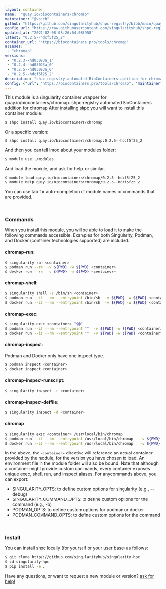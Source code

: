 ```yaml
---
layout: container
name:  "quay.io/biocontainers/chromap"
maintainer: "@vsoch"
github: "https://github.com/singularityhub/shpc-registry/blob/main/quay.io/biocontainers/chromap/container.yaml"
config_url: "https://raw.githubusercontent.com/singularityhub/shpc-registry/main/quay.io/biocontainers/chromap/container.yaml"
updated_at: "2024-02-08 08:26:04.083958"
latest: "0.2.5--hdcf5f25_2"
container_url: "https://biocontainers.pro/tools/chromap"
aliases:
 - "chromap"
versions:
 - "0.2.3--hd03093a_1"
 - "0.2.4--hd03093a_0"
 - "0.2.5--hd03093a_0"
 - "0.2.5--hdcf5f25_2"
description: "shpc-registry automated BioContainers addition for chromap"
config: {"url": "https://biocontainers.pro/tools/chromap", "maintainer": "@vsoch", "description": "shpc-registry automated BioContainers addition for chromap", "latest": {"0.2.5--hdcf5f25_2": "sha256:d2dd59fca3f31a7bdaf508891e5e9a60ead3c1c205f427f0f7a2533ce38d62cb"}, "tags": {"0.2.3--hd03093a_1": "sha256:9a8e62c7881cb59f42978d78eb55934ea11fd4fbfc01d0964b92dbf08e43e22c", "0.2.4--hd03093a_0": "sha256:99f71d1d070f2eb285603971b218f3b70c07c62d4ae708a59f42ea508a7df024", "0.2.5--hd03093a_0": "sha256:ffe3bf3e17307675d5c6b338e8fcd26060865f51f6e43f2d9e6fadd1aa7d417d", "0.2.5--hdcf5f25_2": "sha256:d2dd59fca3f31a7bdaf508891e5e9a60ead3c1c205f427f0f7a2533ce38d62cb"}, "docker": "quay.io/biocontainers/chromap", "aliases": {"chromap": "/usr/local/bin/chromap"}}
---
```


This module is a singularity container wrapper for quay.io/biocontainers/chromap.
shpc-registry automated BioContainers addition for chromap
After [installing shpc](#install) you will want to install this container module:


```bash
$ shpc install quay.io/biocontainers/chromap
```

Or a specific version:

```bash
$ shpc install quay.io/biocontainers/chromap:0.2.5--hdcf5f25_2
```

And then you can tell lmod about your modules folder:

```bash
$ module use ./modules
```

And load the module, and ask for help, or similar.

```bash
$ module load quay.io/biocontainers/chromap/0.2.5--hdcf5f25_2
$ module help quay.io/biocontainers/chromap/0.2.5--hdcf5f25_2
```

You can use tab for auto-completion of module names or commands that are provided.

<br>

### Commands

When you install this module, you will be able to load it to make the following commands accessible.
Examples for both Singularity, Podman, and Docker (container technologies supported) are included.

#### chromap-run:

```bash
$ singularity run <container>
$ podman run --rm  -v ${PWD} -w ${PWD} <container>
$ docker run --rm  -v ${PWD} -w ${PWD} <container>
```

#### chromap-shell:

```bash
$ singularity shell -s /bin/sh <container>
$ podman run --it --rm --entrypoint /bin/sh  -v ${PWD} -w ${PWD} <container>
$ docker run --it --rm --entrypoint /bin/sh  -v ${PWD} -w ${PWD} <container>
```

#### chromap-exec:

```bash
$ singularity exec <container> "$@"
$ podman run --it --rm --entrypoint ""  -v ${PWD} -w ${PWD} <container> "$@"
$ docker run --it --rm --entrypoint ""  -v ${PWD} -w ${PWD} <container> "$@"
```

#### chromap-inspect:

Podman and Docker only have one inspect type.

```bash
$ podman inspect <container>
$ docker inspect <container>
```

#### chromap-inspect-runscript:

```bash
$ singularity inspect -r <container>
```

#### chromap-inspect-deffile:

```bash
$ singularity inspect -d <container>
```


#### chromap

```bash
$ singularity exec <container> /usr/local/bin/chromap
$ podman run --it --rm --entrypoint /usr/local/bin/chromap   -v ${PWD} -w ${PWD} <container> -c " $@"
$ docker run --it --rm --entrypoint /usr/local/bin/chromap   -v ${PWD} -w ${PWD} <container> -c " $@"
```



In the above, the `<container>` directive will reference an actual container provided
by the module, for the version you have chosen to load. An environment file in the
module folder will also be bound. Note that although a container
might provide custom commands, every container exposes unique exec, shell, run, and
inspect aliases. For anycommands above, you can export:

 - SINGULARITY_OPTS: to define custom options for singularity (e.g., --debug)
 - SINGULARITY_COMMAND_OPTS: to define custom options for the command (e.g., -b)
 - PODMAN_OPTS: to define custom options for podman or docker
 - PODMAN_COMMAND_OPTS: to define custom options for the command

<br>

### Install

You can install shpc locally (for yourself or your user base) as follows:

```bash
$ git clone https://github.com/singularityhub/singularity-hpc
$ cd singularity-hpc
$ pip install -e .
```

Have any questions, or want to request a new module or version? [ask for help!](https://github.com/singularityhub/singularity-hpc/issues)